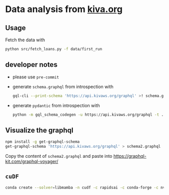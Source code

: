 # Data analysis from [kiva.org](https://www.kiva.org)

## Usage

Fetch the data with

```bash
python src/fetch_loans.py -f data/first_run
```

## developer notes

- please use `pre-commit`
- generate `schema.graphql` from introspection with

  ```bash
  gql-cli --print-schema 'https://api.kivaws.org/graphql' >! schema.graphql
  ```

- generate `pydantic` from introspection with

  ```bash
  python -m gql_schema_codegen -u https://api.kivaws.org/graphql -t ./schema_types.py
  ```

## Visualize the graphql

```bash
npm install -g get-graphql-schema
get-graphql-schema 'https://api.kivaws.org/graphql' > schema2.graphql         
```

Copy the content of `schema2.graphql` and paste into <https://graphql-kit.com/graphql-voyager/>


## `cuDF`

```bash
conda create --solver=libmamba -n cudf -c rapidsai -c conda-forge -c nvidia rapids=23.08 python=3.10 cudatoolkit=11.8 graphviz
```